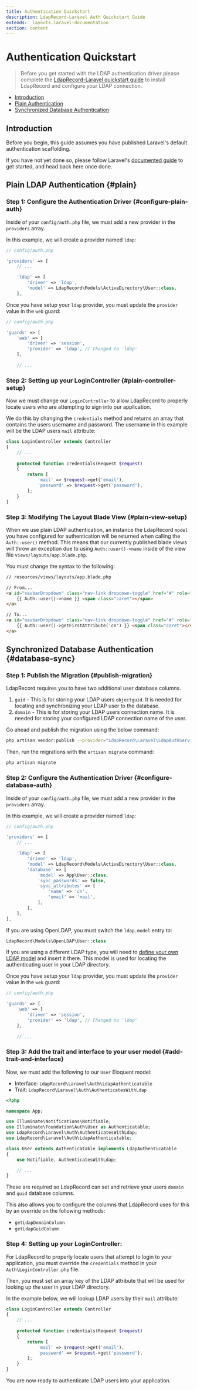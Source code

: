 ```yaml
---
title: Authentication Quickstart
description: LdapRecord-Laravel Auth Quickstart Guide
extends: _layouts.laravel-documentation
section: content
---
```


# Authentication Quickstart

> Before you get started with the LDAP authentication driver please complete
> the [LdapRecord-Laravel quickstart guide](/docs/laravel/quickstart) to
> install LdapRecord and configure your LDAP connection.

- [Introduction](#introduction)
- [Plain Authentication](#plain)
- [Synchronized Database Authentication](#database-sync)

## Introduction

Before you begin, this guide assumes you have published Laravel's default authentication scaffolding.

If you have not yet done so, please follow Laravel's [documented guide](https://laravel.com/docs/authentication#introduction) 
to get started, and head back here once done.

## Plain LDAP Authentication {#plain}

### Step 1: Configure the Authentication Driver {#configure-plain-auth}

Inside of your `config/auth.php` file, we must add a new provider in the `providers` array.

In this example, we will create a provider named `ldap`:

```php
// config/auth.php

'providers' => [
    // ...

    'ldap' => [
        'driver' => 'ldap',
        'model' => LdapRecord\Models\ActiveDirectory\User::class,
    ],
```

Once you have setup your `ldap` provider, you must update the `provider` value in the `web` guard:

```php
// config/auth.php

'guards' => [
    'web' => [
        'driver' => 'session',
        'provider' => 'ldap', // Changed to 'ldap'
    ],
    
    // ...
```

### Step 2: Setting up your LoginController {#plain-controller-setup}

Now we must change our `LoginController` to allow LdapRecord to properly
locate users who are attempting to sign into our application.

We do this by changing the `credentials` method and returns an array
that contains the users username and password. The username in this
example will be the LDAP users `mail` attribute:

```php
class LoginController extends Controller
{
    // ...
    
    protected function credentials(Request $request)
    {
        return [
            'mail' => $request->get('email'),
            'password' => $request->get('password'),
        ];
    }
}
```

### Step 3: Modifying The Layout Blade View {#plain-view-setup}

When we use plain LDAP authentication, an instance the LdapRecord `model` you have
configured for authentication will be returned when calling the `Auth::user()`
method. This means that our currently published blade views will throw an
exception due to using `Auth::user()->name` inside of the view file
`views/layouts/app.blade.php`.

You must change the syntax to the following:

```html
// resources/views/layouts/app.blade.php

// From...
<a id="navbarDropdown" class="nav-link dropdown-toggle" href="#" role="button" data-toggle="dropdown" aria-haspopup="true" aria-expanded="false" v-pre>
    {{ Auth::user()->name }} <span class="caret"></span>
</a>

// To...
<a id="navbarDropdown" class="nav-link dropdown-toggle" href="#" role="button" data-toggle="dropdown" aria-haspopup="true" aria-expanded="false" v-pre>
    {{ Auth::user()->getFirstAttribute('cn') }} <span class="caret"></span>
</a>
```

## Synchronized Database Authentication {#database-sync}

### Step 1: Publish the Migration {#publish-migration}

LdapRecord requires you to have two additional user database columns.

1. `guid` - This is for storing your LDAP users `objectguid`. It is needed for
   locating and synchronizing your LDAP user to the database.
2. `domain` - This is for storing your LDAP users connection name. It is needed for
   storing your configured LDAP connection name of the user.

Go ahead and publish the migration using the below command:

```bash
php artisan vendor:publish --provider="LdapRecord\Laravel\LdapAuthServiceProvider"
```

Then, run the migrations with the `artisan migrate` command:

```bash
php artisan migrate
```

### Step 2: Configure the Authentication Driver {#configure-database-auth}

Inside of your `config/auth.php` file, we must add a new provider in the `providers` array.

In this example, we will create a provider named `ldap`:

```php
// config/auth.php

'providers' => [
    // ...

    'ldap' => [
        'driver' => 'ldap',
        'model' => LdapRecord\Models\ActiveDirectory\User::class,
        'database' => [
            'model' => App\User::class,
            'sync_passwords' => false,
            'sync_attributes' => [
                'name' => 'cn',
                'email' => 'mail',
            ],
        ],
    ],
],
```

If you are using OpenLDAP, you must switch the `ldap.model` entry to:

```php
LdapRecord\Models\OpenLDAP\User::class
```

If you are using a different LDAP type, you will need to [define your own LDAP model](/docs/models/#defining-models)
and insert it there. This model is used for locating the authenticating user in your LDAP directory.

Once you have setup your `ldap` provider, you must update the `provider` value in the `web` guard:

```php
// config/auth.php

'guards' => [
    'web' => [
        'driver' => 'session',
        'provider' => 'ldap', // Changed to 'ldap'
    ],
    
    // ...
```

### Step 3: Add the trait and interface to your user model {#add-trait-and-interface}

Now, we must add the following to our `User` Eloquent model:

- Interface: `LdapRecord\Laravel\Auth\LdapAuthenticatable`
- Trait: `LdapRecord\Laravel\Auth\AuthenticatesWithLdap`

```php
<?php

namespace App;

use Illuminate\Notifications\Notifiable;
use Illuminate\Foundation\Auth\User as Authenticatable;
use LdapRecord\Laravel\Auth\AuthenticatesWithLdap;
use LdapRecord\Laravel\Auth\LdapAuthenticatable;

class User extends Authenticatable implements LdapAuthenticatable
{
    use Notifiable, AuthenticatesWithLdap;

    // ...
}
```

These are required so LdapRecord can set and retrieve your users `domain` and `guid` database columns.

This also allows you to configure the columns that LdapRecord uses for this by an override on the following methods:

- `getLdapDomainColumn`
- `getLdapGuidColumn`

### Step 4: Setting up your LoginController:

For LdapRecord to properly locate users that attempt to login to your application, you must
override the `credentials` method in your `Auth\LoginController.php` file.

Then, you must set an array key of the LDAP attribute that will be used for looking up the user
in your LDAP directory.

In the example below, we will lookup LDAP users by their `mail` attribute:

```php
class LoginController extends Controller
{
    // ...
    
    protected function credentials(Request $request)
    {
        return [
            'mail' => $request->get('email'),
            'password' => $request->get('password'),
        ];
    }
}
```

You are now ready to authenticate LDAP users into your application.
